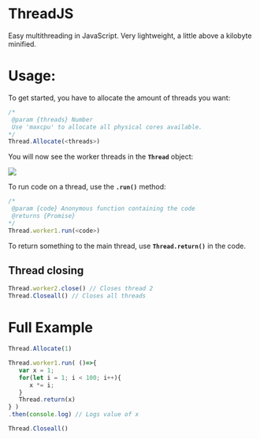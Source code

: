 # ThreadJS
Easy multithreading in JavaScript.
Very lightweight, a little above a kilobyte minified.
# Usage:
To get started, you have to allocate the amount of threads you want:
```javascript
/*
 @param {threads} Number
 Use 'maxcpu' to allocate all physical cores available.
*/
Thread.Allocate(<threads>)
```

You will now see the worker threads in the **`Thread`** object:

![](https://i.imgur.com/tFrBO9n.png)

To run code on a thread, use the **`.run()`** method:
```javascript
/*
 @param {code} Anonymous function containing the code
 @returns {Promise}
*/
Thread.worker1.run(<code>)
```
To return something to the main thread, use **`Thread.return()`** in the code.

## Thread closing
```javascript
Thread.worker2.close() // Closes thread 2
Thread.Closeall() // Closes all threads
```

# Full Example
```javascript
Thread.Allocate(1)

Thread.worker1.run( ()=>{
   var x = 1;
   for(let i = 1; i < 100; i++){
      x *= i;
   }
   Thread.return(x)
} )
.then(console.log) // Logs value of x

Thread.Closeall()
```
